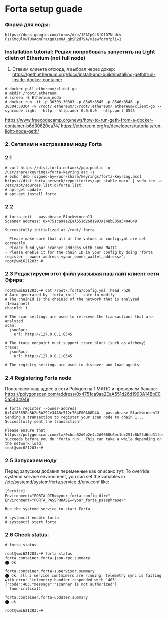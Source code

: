 # Forta setup guade
### Форма для ноды:
```https://docs.google.com/forms/d/e/1FAIpQLSfO1D7NLUcv-FsYKMcUlVwTUXAdmFraXqnXsmUA_qkSR2d79A/viewform?pli=1```

### Installation tutorial: Решил попробовать запустить на Light clietn of Etherium (not full node)


1. Ставим клиента отсюда, я выбрал через докер:
https://geth.ethereum.org/docs/install-and-build/installing-geth#run-inside-docker-container
```
# docker pull ethereum/client-go
# mkdir /root/.ethereum
# screen -S Etherium_noda
# docker run -it -p 30303:30303 -p 8545:8545 -p 8546:8546 -p 30304:30304 -v /root/.ethereum/:/root/.ethereum/ ethereum/client-go --syncmode light --http --http.addr 0.0.0.0 --http.port 8545
```
https://www.freecodecamp.org/news/how-to-run-geth-from-a-docker-container-b6d30620ca74/ 
https://ethereum.org/ru/developers/tutorials/run-light-node-geth/

### 2. Сетапим и настраиваем ноду Forta
### 2.1
```
# curl https://dist.forta.network/pgp.public -o /usr/share/keyrings/forta-keyring.asc -s
# echo 'deb [signed-by=/usr/share/keyrings/forta-keyring.asc] https://dist.forta.network/repositories/apt stable main' | sudo tee -a /etc/apt/sources.list.d/forta.list
# apt-get update
# apt-get install forta
```
### 2.2
```
# forta init --passphrase Blackwincen13
Scanner address: 0x4751ca9aa2EaA551d26d1993A14BbE05a5404049

Successfully initialized at /root/.forta

- Please make sure that all of the values in config.yml are set correctly.
- Please fund your scanner address with some MATIC.
- Please enable it for the chain ID in your config by doing 'forta register --owner-address <your_owner_wallet_address>'.
root@vmi621203:~#
```

### 2.3 Редактируем этот файл указывая наш лайт клиент сети Эфира:
```
root@vmi621203:~# cat /root/.forta/config.yml |head -n20
# Auto generated by 'forta init' - safe to modify
# The chainId is the chainId of the network that is analyzed (1=mainnet)
chainId: 1

# The scan settings are used to retrieve the transactions that are analyzed
scan:
  jsonRpc:
    url: http://127.0.0.1:8545

# The trace endpoint must support trace_block (such as alchemy)
trace:
  jsonRpc:
    url: http://127.0.0.1:8545

# The registry settings are used to discover and load agents
```
### 2.4 Registering Forta node
Пополняем наш адрес в сети Polygon на 1 MATIC и проверяем баланс:
https://polygonscan.com/address/0x4751ca9aa2EaA551d26d1993A14BbE05a5404049 

```
# forta register --owner-address 0x1418559Ea8b2d5A29Ce34A8c512c764F80A68D4A --passphrase Blackwincen13
Sending a transaction to register your scan node to chain 1...
Successfully sent the transaction!

Please ensure that https://polygonscan.com/tx/0xbca62d6b2e4c2d9068b6ec1bc251c8b23d6cd31fe42b33df829beea62d5f6adf succeeds before you do 'forta run'. This can take a while depending on the network load.
root@vmi621203:~#
```
### 2.5 Запускаем ноду
Перед запуском добавил переменные как описано тут:
To override systemd service environment, you can set the variables in /etc/systemd/system/forta.service.d/env.conf like:
```
[Service]
Environment="FORTA_DIR=<your_forta_config_dir>"
Environment="FORTA_PASSPHRASE=<your_forta_passphrase>"

Run the systemd service to start Forta

# systemctl enable forta
# systemctl start forta
```
### 2.6 Check status:
 ```
 # forta status

root@vmi621203:~# forta status
forta.container.forta-json-rpc.summary
⬤ ok

forta.container.forta-supervisor.summary
⬤ ok: all 3 service containers are running. telemetry sync is failing with error 'telemetry handler responded with '403': {"code":403,"message":"scanner is not authorized"}
' (non-critical).

forta.container.forta-updater.summary
⬤ ok

root@vmi621203:~#
```
